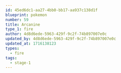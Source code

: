 ```yaml
---
id: 45ed6dc1-aa27-4bb0-bb17-aa937c138d1f
blueprint: pokemon
number: 59
title: Arcanine
type_1: fire
author: 4d8d6ede-5963-429f-9c2f-74b897007e0c
updated_by: 4d8d6ede-5963-429f-9c2f-74b897007e0c
updated_at: 1716138123
types:
  - fire
tags:
  - stage-1
---
```

